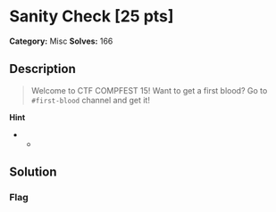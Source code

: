 # Sanity Check [25 pts]

**Category:** Misc
**Solves:** 166

## Description
>Welcome to CTF COMPFEST 15! Want to get a first blood? Go to `#first-blood` channel and get it!

**Hint**
* -

## Solution

### Flag

